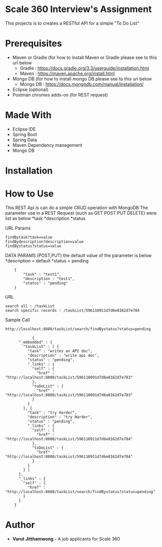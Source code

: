 # Scale 360 Interview's Assignment
This projects is to creates a  RESTful API for a simple "To Do List"

# Prerequisites
* Maven or Gradle (for how to install Maven or Gradle please see to this url below
	* Gradle : https://docs.gradle.org/3.3/userguide/installation.html
	* Maven : https://maven.apache.org/install.html
* Mongo DB (for how to install mongo DB please see to this url below 
	* Mongo DB : https://docs.mongodb.com/manual/installation/
* Eclipse (optional)
* Postman chromes adds-on (for REST request)

# Made With
* Eclipse IDE
* Spring Boot
* Spring Data
* Maven Dependency management
* Mongo DB

# Installation


# How to Use
This REST Api is can do a simple CRUD operation with MongoDB
The parameter use in a REST Request (such as GET POST PUT DELETE) were list as below
*task
*description
*status

URL Params
```
findBytask?task=value
findBydescription?description=value
findBystatus?status=value
```

DATA PARAMS (POST,PUT)
the default value of the parameter is below
*description = default
*status = pending
```
	{
		"task" : "test1",
		"description : "test1",
		"status" : "pending"
	}
```

URL
```
search all : /taskList
search specific records : /taskList/596110911d7d6e8162d7e784

```

Sample Call
```
http://localhost:8080/taskList/search/findBystatus?status=pending

```

```
			{
	  "_embedded" : {
	    "taskList" : [ {
	      "task" : "writes an API doc",
	      "description" : "write api doc",
	      "status" : "pending",
	      "_links" : {
	        "self" : {
	          "href" : "http://localhost:8080/taskList/596110091d7d6e8162d7e783"
	        },
	        "toDoList" : {
	          "href" : "http://localhost:8080/taskList/596110091d7d6e8162d7e783"
	        }
	      }
	    }, {
	      "task" : "try Harder",
	      "description" : "try Harder",
	      "status" : "pending",
	      "_links" : {
	        "self" : {
	          "href" : "http://localhost:8080/taskList/596110911d7d6e8162d7e784"
	        },
	        "toDoList" : {
	          "href" : "http://localhost:8080/taskList/596110911d7d6e8162d7e784"
	        }
	      }
	    } ]
	  },
	  "_links" : {
	    "self" : {
	      "href" : "http://localhost:8080/taskList/search/findBystatus?status=pending"
	    }
	  }
	}

```

# Author
* **Varut Jitthamwong** - A job applicants for Scale 360 